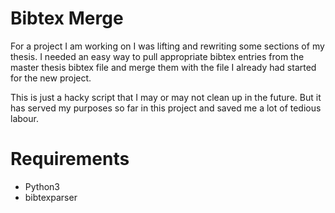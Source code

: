 # Bibtex Merge

For a project I am working on I was lifting and rewriting some sections of my thesis. I needed an easy way to pull appropriate bibtex entries from the master thesis bibtex file and merge them with the file I already had started for the new project.

This is just a hacky script that I may or may not clean up in the future. But it has served my purposes so far in this project and saved me a lot of tedious labour.

# Requirements
- Python3
- bibtexparser
